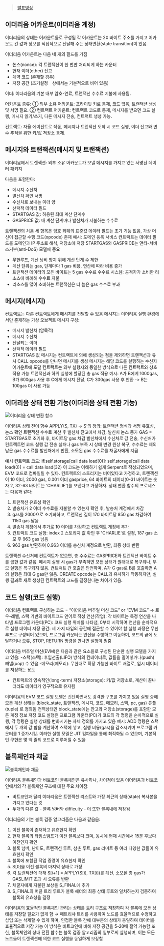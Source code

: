 > [발표영상](https://youtu.be/HcSJKkr7JxY)

## 이더리움 어카운트(이더리움 계정)
이더리움의 상태는 어카운트들로 구성됨
각 어카운트는 20 바이트 주소를 가지고 어카운트 간 값과 정보를 직접적으로 전달해 주는 상태변환(state transition)이 있음.

이더리움 어카운트는 다음 네 개의 필드를 가짐
- 논스(nonce): 각 트랜잭션이 한 번만 처리되게 하는 카운터
- 현재 이더(ether) 잔고
- 계약 코드 (존재할 경우)
- 저장 공간 (초기설정　상에서는 기본적으로 비어 있음)

이더: 이더리움의 기본 내부 암호-연료, 트랜잭션 수수료 지불에 사용됨.

어카운트 종류:
① 외부 소유 어카운트: 프라이빗 키로 통제, 코드 없음, 트랜잭션 생성 및 서명 필요.
② 컨트랙트 어카운트: 컨트랙트 코드로 통제, 메시지를 받으면 코드 실행, 메시지 읽기/쓰기, 다른 메시지 전송, 컨트랙트 생성 가능.

컨트랙트: 자율 에이전트로 작동, 메시지나 트랜잭션 도착 시 코드 실행, 이더 잔고와 변수 추적을 위한 키/값 저장소 통제.


## 메시지와 트랜잭션(메시지 및 트랜잭션)

이더리움에서 트랜잭션: 외부 소유 어카운트가 보낼 메시지를 가지고 있는 서명된 데이터 패키지

다음을 포함한다:
- 메시지 수신처
- 발신처 확인 서명
- 수신처로 보내는 이더 양
- 선택적 데이터 필드
- STARTGAS 값: 허용된 최대 계산 단계수
- GASPRICE 값: 매 계산 단계마다 발신처가 지불하는 수수료

트랜잭션의 처음 세 항목은 암호 화폐의 표준값
데이터 필드는 초기 기능 없음, 가상 머신이 접근할 수행 코드(opcode) 존재
예시: 도메인 등록 서비스 컨트랙트는 데이터 필드를 도메인과 IP 주소로 해석, 저장소에 저장
STARTGAS와 GASPRICE는 앤티-서비스거부(anti-DoS) 모델에 중요
 - 무한루프, 계산 낭비 방지 위해 계산 단계 수 제한
 - 계산 단위는 gas, 단계마다 1 gas 비용, 연산에 따라 비용 증가
 - 트랜잭션 데이터의 모든 바이트는 5 gas 수수료
수수료 시스템: 공격자가 소비한 리소스에 비례해 수수료 지불
 - 리소스를 많이 소비하는 트랜잭션은 더 높은 gas 수수료 부과


## 메시지(메시지)

컨트랙트는 다른 컨트랙트에게 메시지를 전달할 수 있음
메시지는 이더리움 실행 환경에서만 존재하는 가상 오브젝트
메시지 구성:
- 메시지 발신처 (암묵적)
- 메시지 수신처
- 전달되는 이더
- 선택적 데이터 필드
- STARTGAS 값
메시지는 컨트랙트에 의해 생성되는 점을 제외하면 트랜잭션과 유사
CALL opcode를 만나면 메시지를 생성
메시지는 해당 코드를 실행하는 수신자 어카운트에 도달
컨트랙트는 외부 실행자와 동일한 방식으로 다른 컨트랙트와 상호작용 가능
트랜잭션과 하위 실행에 할당된 총 gas 적용
예시: A가 B에게 1000gas, B가 600gas 사용 후 C에게 메시지 전달, C가 300gas 사용 후 반환 -> B는 100gas 더 사용 가능


## 이더리움 상태 전환 기능(이더리움 상태 전환 기능) 


![이더리움 상태 변환 함수](https://github.com/5juman/we/assets/120390638/0177cb94-1bd2-466b-aa0b-d15cdd8ab562)

이더리움 상태 전이 함수 APPLY(S, TX) -> S’의 정의:
트랜잭션 형식과 서명 유효성, 논스 확인
트랜잭션 수수료 계산 후 발신처 잔고에서 차감, 발신처 논스 증가
GAS = STARTGAS로 초기화 후, 바이트당 gas 차감
발신처에서 수신처로 값 전송, 수신처가 컨트랙트면 코드 실행
값 전송 실패나 gas 부족 시 상태 변경 원상 복구, 수수료는 제외
남은 gas 수수료를 발신처에게 반환, 소모된 gas 수수료를 채굴자에게 지급

예시 컨트랙트 코드:
if!self.storage[call data load(0)]:
 self.storage[call data load(0)] = call data load(32)
이 코드는 이해하기 쉽게 Serpent로 작성되었으며, EVM 코드로 컴파일될 수 있다. 컨트랙트의 스토리지는 비어있다고 가정하고, 트랜잭션이 10 이더, 2000 gas, 0.001 이더 gasprice, 64 바이트의 데이터(0-31 바이트는 숫자 2, 32-63 바이트는 'CHARLIE')를 보낸다고 가정하자. 상태 변환 함수의 프로세스는 다음과 같다:

1. 트랜잭션 유효성 확인
2. 발송처가 2 이더 수수료를 지불할 수 있는지 확인 후, 발송처 계정에서 차감
3. gas를 2000으로 초기화하고, 트랜잭션 길이 170 바이트당 850 gas 차감하여 1150 gas 남음
4. 발송처 계정에서 추가로 10 이더를 차감하고 컨트랙트 계정에 추가
5. 컨트랙트 코드 실행: index 2 스토리지 값 확인 후 'CHARLIE'로 설정, 187 gas 소모 후 963 gas 남음
6. 963 gas 반환하여 0.963 이더를 송신처 계정으로 반환, 최종 상태 반환

트랜잭션 수신처에 컨트랙트가 없으면, 총 수수료는 GASPRICE와 트랜잭션 바이트 수를 곱한 값과 같음.
메시지 실행 시 gas가 부족하면 모든 상태가 원래대로 복구되나, 부모 실행은 복구되지 않음. 컨트랙트 간 호출은 안전하며, A가 G gas로 B를 호출하면 A의 실행은 최대 G gas만 잃음.
CREATE opcode는 CALL과 유사하게 작동하지만, 실행 결과로 새로 생성된 컨트랙트의 코드를 결정한다는 차이가 있음.


## 코드 실행(코드 실행)

이더리움 컨트랙트 구성하는 코드 = “이더리움 버추얼 머신 코드” or “EVM 코드” 
→ 로우-레벨, 스택 기반의 바이트코드 언어로 작성
연산(작업): 각 바이트는 특정 연산을 나타냄
프로그램 카운터(PC): 코드 실행 위치를 나타냄, 0부터 시작하여 연산을 순차적으로 실행
데이터 저장 공간: 세 가지 타입의 공간에 접근할 수 있어야 함
실행 과정은 무한 루프로 구성되어 있으며, 프로그램 카운터는 연산을 수행하고 이동하며, 코드의 끝에 도달하거나 오류, STOP, RETURN 명령을 만나면 실행이 멈춤

이더리움 버추얼 머신(EVM)은 다음과 같은 요소들로 구성된 단순한 실행 모델을 가지고 있음:
-스택(스택): 후입선출(LIFO) 방식의 컨테이너로, 값들을 밀어넣거나(push) 빼낼(pop) 수 있음
-메모리(메모리): 무한대로 확장 가능한 바이트 배열로, 임시 데이터를 저장하는 용도
- 컨트랙트의 영속적인(long-term) 저장소(storage): 키/값 저장소로, 계산이 끝나더라도 데이터가 영구적으로 유지됨

이더리움의 EVM 코드 실행 모델은 간단하면서도 강력한 구조를 가지고 있음 
실행 중에 모든 계산 상태는 (block_state, 트랜잭션, 메시지, 코드, 메모리, 스택, pc, gas) 튜플(tuple) 로 정의됨
전역상태인 block_state에는 잔고와 저장소(storage)를 포함한 모든 계정 정보 저장
코드 실행은 프로그램 카운터(PC)가 코드의 각 명령을 순차적으로 실행, 각 명령은 실행 상태를 변화시키는 자체 정의를 가지고 있음 
예시: ADD 명령은 스택에서 두 개의 값 합을 계산하여 스택에 넣고, 실행 비용(gas)을 감소시키며 프로그램 카운터를 1 증가시킴. 
이러한 실행 모델은 JIT 컴파일을 통해 최적화될 수 있으며, 기본적인 구현은 몇 백 줄의 코드로 이루어질 수 있음


## 블록체인과 채굴

![블록체인과 채굴](https://github.com/5juman/we/assets/120390638/ff75100a-31dc-4b04-a24d-516dbea92a7a)

이더리움 블록체인과 비트코인 블록체인은 유사하나, 차이점이 있음
이더리움과 비트코인에서의 각 블록체인 구조에 대한 주요 차이점: 
- 비트코인과 달리 이더리움은 트랜잭션 리스트와 가장 최근의 상태(state) 복사본을 가지고 있다는 것 
- 두개의 다른 값 - 블록 넘버와 difficulty - 이 또한 블록내에 저장됨

이더리움의 기본 블록 검증 알고리즘은 다음과 같음음:
1. 이전 블록이 존재하고 유효한지 확인
2. 현재 블록의 타임스탬프가 이전 블록보다 크며, 동시에 현재 시간에서 15분 후보다 이전인지 확인
3. 블록 넘버, 난이도, 트랜잭션 루트, 삼촌 루트, gas 리미트 등 여러 다양한 값들이 유효한지 확인
4. 블록에 포함된 작업 증명이 유효한지 확인
5. S[0]을 이전 블록의 마지막 상태로 가정
6. 각 트랜잭션에 대해 S[i+1] = APPLY(S[i], TX[i])를 계산, 소모된 총 gas가 GASLIMIT 초과 시 오류를 반환
7. 채굴자에게 지불된 보상을 S_FINAL에 추가
8. S_FINAL의 머클 트리 루트가 블록 헤더의 최종 상태 루트와 일치하는지 검증하여 블록의 유효성을 결정

이더리움의 효율적인 블록체인 관리는 상태를 트리 구조로 저장하여 각 블록에 모든 상태를 저장할 필요가 없게 함
→ 패트리샤 트리를 사용하여 노드를 효율적으로 수정하고 삽입 또는 삭제할 수 있게 하며, 인접한 블록 간에 대부분의 상태가 동일하여 데이터를 효율적으로 저장 가능 
이 방식은 비트코인에 비해 저장 공간을 5-20배 절약 가능함 
또한, 블록체인의 상태 전환 함수는 블록 검증 알고리즘의 일부로써 실행되며, 이는 모든 노드들이 트랜잭션에 의한 코드 실행을 동일하게 보장함
